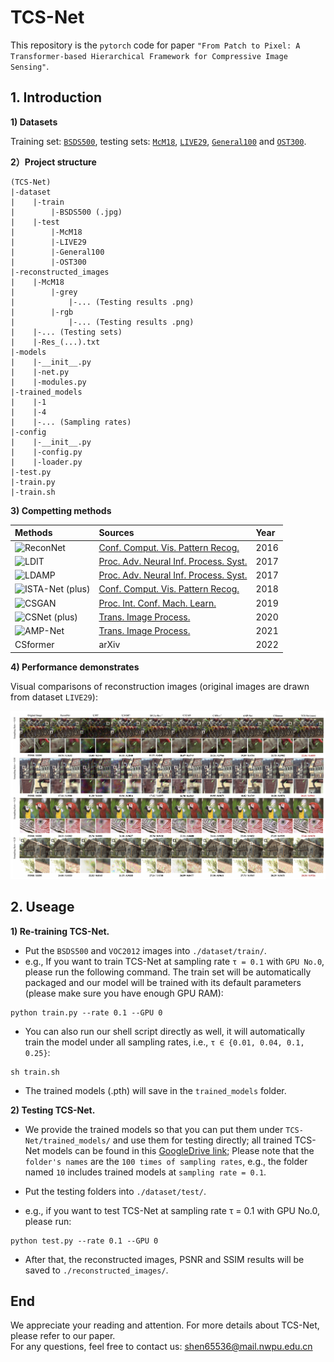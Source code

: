 # TCS-Net
This repository is the `pytorch` code for paper `"From Patch to Pixel: A Transformer-based Hierarchical Framework for Compressive Image Sensing"`.  
## 1. Introduction ##
**1) Datasets**  

Training set: [`BSDS500`](https://www2.eecs.berkeley.edu/Research/Projects/CS/vision/grouping/resources.html), testing sets: [`McM18`](https://www4.comp.polyu.edu.hk/~cslzhang/CDM_Dataset.html), [`LIVE29`](http://live.ece.utexas.edu/research/Quality/), [`General100`](http://mmlab.ie.cuhk.edu.hk/projects/FSRCNN.html) and [`OST300`](http://mmlab.ie.cuhk.edu.hk/projects/SFTGAN/).  

**2）Project structure**
```
(TCS-Net)
|-dataset
|    |-train  
|        |-BSDS500 (.jpg)  
|    |-test  
|        |-McM18  
|        |-LIVE29  
|        |-General100  
|        |-OST300  
|-reconstructed_images
|    |-McM18
|        |-grey
|            |-... (Testing results .png)
|        |-rgb
|            |-... (Testing results .png)
|    |-... (Testing sets)
|    |-Res_(...).txt
|-models
|    |-__init__.py  
|    |-net.py  
|    |-modules.py  
|-trained_models  
|    |-1  
|    |-4  
|    |-... (Sampling rates)
|-config 
|    |-__init__.py  
|    |-config.py  
|    |-loader.py  
|-test.py  
|-train.py
|-train.sh
```

**3) Competting methods**  

|Methods|Sources|Year|
|:----|:----|:----|
| ![ReconNet](https://latex.codecogs.com/svg.image?\textbf{ReconNet})| [Conf. Comput. Vis. Pattern Recog.](https://ieeexplore.ieee.org/document/7780424/) | 2016 |
| ![LDIT](https://latex.codecogs.com/svg.image?\textbf{LDIT}) | [Proc. Adv. Neural Inf. Process. Syst.](https://dl.acm.org/doi/10.5555/3294771.3294940) | 2017 |
| ![LDAMP](https://latex.codecogs.com/svg.image?\textbf{LDAMP}) | [Proc. Adv. Neural Inf. Process. Syst.](https://dl.acm.org/doi/10.5555/3294771.3294940) | 2017 |
| ![ISTA-Net (plus)](https://latex.codecogs.com/svg.image?\textbf{ISTA-Net}^{&plus;}) | [Conf. Comput. Vis. Pattern Recog.](https://ieeexplore.ieee.org/document/8578294) | 2018 |
| ![CSGAN](https://latex.codecogs.com/svg.image?\textbf{CSGAN}) | [Proc. Int. Conf. Mach. Learn.](http://proceedings.mlr.press/v97/wu19d.html) | 2019 |
| ![CSNet (plus)](https://latex.codecogs.com/svg.image?\textbf{CSNet}^{&plus;}) | [Trans. Image Process.](https://ieeexplore.ieee.org/document/8765626/) | 2020 |
| ![AMP-Net](https://latex.codecogs.com/svg.image?\textbf{AMP-Net}) | [Trans. Image Process.](https://ieeexplore.ieee.org/document/9298950) | 2021 |
|CSformer| arXiv | 2022 |


**4) Performance demonstrates**  

Visual comparisons of reconstruction images (original images are drawn from dataset `LIVE29`):

<div align=center><img src="https://github.com/CompressiveLab/TCS-Net/blob/main/sample/rgb.png"/></div>  

## 2. Useage ##  
**1) Re-training TCS-Net.**  

* Put the `BSDS500` and `VOC2012` images into `./dataset/train/`.  
* e.g., If you want to train TCS-Net at sampling rate `τ = 0.1` with `GPU No.0`, please run the following command. The train set will be automatically packaged and our model will be trained with its default parameters (please make sure you have enough GPU RAM):  
```
python train.py --rate 0.1 --GPU 0
```
* You can also run our shell script directly as well, it will automatically train the model under all sampling rates, i.e., `τ ∈ {0.01, 0.04, 0.1, 0.25}`:  
```
sh train.sh
```
* The trained models (.pth) will save in the `trained_models` folder.

**2) Testing TCS-Net.**  
* We provide the trained models so that you can put them under `TCS-Net/trained_models/` and use them for testing directly; all trained TCS-Net models can be found in this [GoogleDrive link](https://drive.google.com/drive/folders/15dRG29V51i8rVraz8TkHtev7N3jLkx0U?usp=sharing); Please note that the `folder's names` are the `100 times of sampling rates`, e.g., the folder named `10` includes trained models at `sampling rate = 0.1`.  

* Put the testing folders into `./dataset/test/`.  
* e.g., if you want to test TCS-Net at sampling rate τ = 0.1 with GPU No.0, please run:  
```
python test.py --rate 0.1 --GPU 0
```  
* After that, the reconstructed images, PSNR and SSIM results will be saved to `./reconstructed_images/`.  
## End ##  

We appreciate your reading and attention. For more details about TCS-Net, please refer to our paper.  
For any questions, feel free to contact us: shen65536@mail.nwpu.edu.cn  
